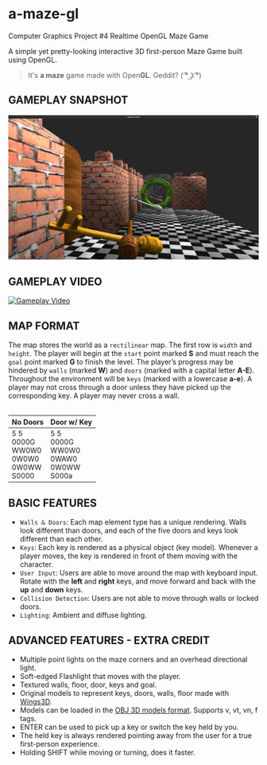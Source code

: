 # a-maze-gl
Computer Graphics Project #4 Realtime OpenGL Maze Game

A simple yet pretty-looking interactive 3D first-person Maze Game built using OpenGL.
>It's **a maze** game made with Open**GL**. Geddit? ( ͡° ͜ʖ ͡°)

## GAMEPLAY SNAPSHOT
![Game Snapshot](res/game.png)

## GAMEPLAY VIDEO
[![Gameplay Video](https://imgur.com/fDrZ3SX.png)](https://www.youtube.com/watch?v=xQQIzod7fCU)

## MAP FORMAT
The map stores the world as a `rectilinear` map. The first row is `width` and
`height`. The player will begin at the `start` point marked **S** and must reach the `goal` point marked
**G** to finish the level. The player’s progress may be hindered by `walls` (marked **W**) and
`doors` (marked with a capital letter **A-E**). Throughout the environment will be `keys`
(marked with a lowercase **a-e**). A player may not cross through a door unless they
have picked up the corresponding key. A player may never cross a wall.
<br><br>

No Doors | Door w/ Key
---| ---
5 5<br>0000G<br>WW0W0<br>0W0W0<br>0W0WW<br>S0000 | 5 5<br>0000G<br>WW0W0<br>0WAW0<br>0W0WW<br>S000a

## BASIC FEATURES
* `Walls & Doors`: Each map element type has a unique rendering. Walls look different than doors,
and each of the five doors and keys look different than each other.
* `Keys`: Each key is rendered as a physical object (key model). Whenever a player moves,
the key is rendered in front of them moving with the character.
* `User Input`: Users are able to move around the map with keyboard input.
Rotate with the **left** and **right** keys, and move forward and back with the **up** and **down** keys.
* `Collision Detection`: Users are not able to move through walls or locked
doors.
* `Lighting`: Ambient and diffuse lighting.

## ADVANCED FEATURES - EXTRA CREDIT
* Multiple point lights on the maze corners and an overhead directional light.
* Soft-edged Flashlight that moves with the player.
* Textured walls, floor, door, keys and goal.
* Original models to represent keys, doors, walls, floor made with [Wings3D](http://www.wings3d.com).
* Models can be loaded in the [OBJ 3D models format](http://enwp.org/Wavefront_.obj_file). Supports v, vt, vn, f tags.
* ENTER can be used to pick up a key or switch the key held by you.
* The held key is always rendered pointing away from the user for a true first-person experience.
* Holding SHIFT while moving or turning, does it faster.
